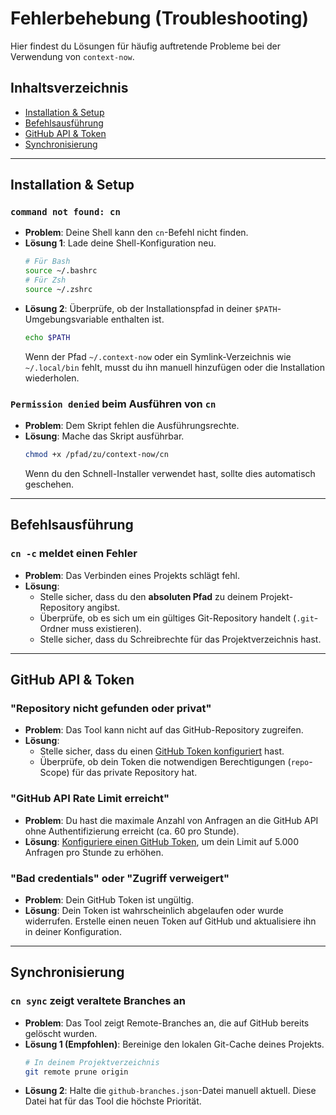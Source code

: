 # Fehlerbehebung (Troubleshooting)

Hier findest du Lösungen für häufig auftretende Probleme bei der Verwendung von `context-now`.

## Inhaltsverzeichnis
- [Installation & Setup](#installation--setup)
- [Befehlsausführung](#befehlsausführung)
- [GitHub API & Token](#github-api--token)
- [Synchronisierung](#synchronisierung)

---

## Installation & Setup

### `command not found: cn`
- **Problem**: Deine Shell kann den `cn`-Befehl nicht finden.
- **Lösung 1**: Lade deine Shell-Konfiguration neu.
  ```bash
  # Für Bash
  source ~/.bashrc
  # Für Zsh
  source ~/.zshrc
  ```
- **Lösung 2**: Überprüfe, ob der Installationspfad in deiner `$PATH`-Umgebungsvariable enthalten ist.
  ```bash
  echo $PATH
  ```
  Wenn der Pfad `~/.context-now` oder ein Symlink-Verzeichnis wie `~/.local/bin` fehlt, musst du ihn manuell hinzufügen oder die Installation wiederholen.

### `Permission denied` beim Ausführen von `cn`
- **Problem**: Dem Skript fehlen die Ausführungsrechte.
- **Lösung**: Mache das Skript ausführbar.
  ```bash
  chmod +x /pfad/zu/context-now/cn
  ```
  Wenn du den Schnell-Installer verwendet hast, sollte dies automatisch geschehen.

---

## Befehlsausführung

### `cn -c` meldet einen Fehler
- **Problem**: Das Verbinden eines Projekts schlägt fehl.
- **Lösung**:
  - Stelle sicher, dass du den **absoluten Pfad** zu deinem Projekt-Repository angibst.
  - Überprüfe, ob es sich um ein gültiges Git-Repository handelt (`.git`-Ordner muss existieren).
  - Stelle sicher, dass du Schreibrechte für das Projektverzeichnis hast.

---

## GitHub API & Token

### "Repository nicht gefunden oder privat"
- **Problem**: Das Tool kann nicht auf das GitHub-Repository zugreifen.
- **Lösung**:
  - Stelle sicher, dass du einen [GitHub Token konfiguriert](configuration.md#github-api-anbindung) hast.
  - Überprüfe, ob dein Token die notwendigen Berechtigungen (`repo`-Scope) für das private Repository hat.

### "GitHub API Rate Limit erreicht"
- **Problem**: Du hast die maximale Anzahl von Anfragen an die GitHub API ohne Authentifizierung erreicht (ca. 60 pro Stunde).
- **Lösung**: [Konfiguriere einen GitHub Token](configuration.md#github-api-anbindung), um dein Limit auf 5.000 Anfragen pro Stunde zu erhöhen.

### "Bad credentials" oder "Zugriff verweigert"
- **Problem**: Dein GitHub Token ist ungültig.
- **Lösung**: Dein Token ist wahrscheinlich abgelaufen oder wurde widerrufen. Erstelle einen neuen Token auf GitHub und aktualisiere ihn in deiner Konfiguration.

---

## Synchronisierung

### `cn sync` zeigt veraltete Branches an
- **Problem**: Das Tool zeigt Remote-Branches an, die auf GitHub bereits gelöscht wurden.
- **Lösung 1 (Empfohlen)**: Bereinige den lokalen Git-Cache deines Projekts.
  ```bash
  # In deinem Projektverzeichnis
  git remote prune origin
  ```
- **Lösung 2**: Halte die `github-branches.json`-Datei manuell aktuell. Diese Datei hat für das Tool die höchste Priorität.
